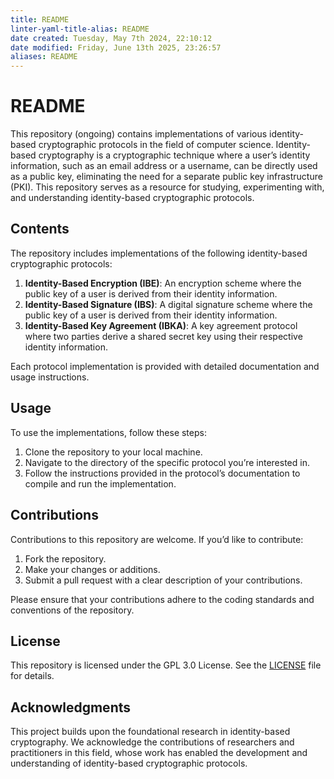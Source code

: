 ```yaml
---
title: README
linter-yaml-title-alias: README
date created: Tuesday, May 7th 2024, 22:10:12
date modified: Friday, June 13th 2025, 23:26:57
aliases: README
---
```


# README

This repository (ongoing) contains implementations of various identity-based cryptographic protocols in the field of computer science. Identity-based cryptography is a cryptographic technique where a user’s identity information, such as an email address or a username, can be directly used as a public key, eliminating the need for a separate public key infrastructure (PKI). This repository serves as a resource for studying, experimenting with, and understanding identity-based cryptographic protocols.

## Contents

The repository includes implementations of the following identity-based cryptographic protocols:

1. **Identity-Based Encryption (IBE)**: An encryption scheme where the public key of a user is derived from their identity information.
2. **Identity-Based Signature (IBS)**: A digital signature scheme where the public key of a user is derived from their identity information.
3. **Identity-Based Key Agreement (IBKA)**: A key agreement protocol where two parties derive a shared secret key using their respective identity information.

Each protocol implementation is provided with detailed documentation and usage instructions.

## Usage

To use the implementations, follow these steps:

1. Clone the repository to your local machine.
2. Navigate to the directory of the specific protocol you’re interested in.
3. Follow the instructions provided in the protocol’s documentation to compile and run the implementation.

## Contributions

Contributions to this repository are welcome. If you’d like to contribute:

1. Fork the repository.
2. Make your changes or additions.
3. Submit a pull request with a clear description of your contributions.

Please ensure that your contributions adhere to the coding standards and conventions of the repository.

## License

This repository is licensed under the GPL 3.0 License. See the [LICENSE](LICENSE) file for details.

## Acknowledgments

This project builds upon the foundational research in identity-based cryptography. We acknowledge the contributions of researchers and practitioners in this field, whose work has enabled the development and understanding of identity-based cryptographic protocols.
